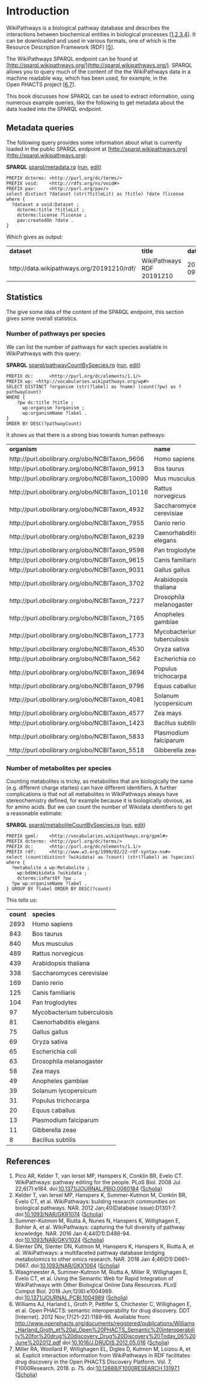<a name="sec:intro"></a>
# Introduction

WikiPathways is a biological pathway database and describes the interactions between
biochemical entities in biological processes [<a href="#citeref1">1</a>,<a href="#citeref2">2</a>,<a href="#citeref3">3</a>,<a href="#citeref4">4</a>].
It can be downloaded and used in various formats, one of which is the Resource
Description Framework (RDF) [<a href="#citeref5">5</a>].

The WikiPathways SPARQL <a name="tp1">endpoint</a> can be found at [http://sparql.wikipathways.org/](http://sparql.wikipathways.org/).
SPARQL allows you to query much of the content of the the WikiPathways data in
a machine readable way, which has been used, for example, in the Open&nbsp;PHACTS project
[<a href="#citeref6">6</a>,<a href="#citeref7">7</a>].

This book discusses how SPARQL can be used to extract information, using numerous example
queries, like the following to get metadata about the data loaded into the SPARQL endpoint.

## Metadata queries

The following query provides some information about what is currently loaded
in the public SPARQL endpoint at [http://sparql.wikipathways.org](http://sparql.wikipathways.org):

**SPARQL** [sparql/metadata.rq](sparql/metadata.code.html) ([run](http://sparql.wikipathways.org/sparql?query=PREFIX+dcterms%3A+%3Chttp%3A%2F%2Fpurl.org%2Fdc%2Fterms%2F%3E%0APREFIX+void%3A++++%3Chttp%3A%2F%2Frdfs.org%2Fns%2Fvoid%23%3E%0APREFIX+pav%3A+++++%3Chttp%3A%2F%2Fpurl.org%2Fpav%2F%3E%0A%0Aselect+distinct+%3Fdataset+%28str%28%3FtitleLit%29+as+%3Ftitle%29+%3Fdate+%3Flicense+where+%7B%0A++%3Fdataset+a+void%3ADataset+%3B%0A++++dcterms%3Atitle+%3FtitleLit+%3B%0A++++dcterms%3Alicense+%3Flicense+%3B%0A++++pav%3AcreatedOn+%3Fdate+.%0A%7D%0A), [edit](http://sparql.wikipathways.org/sparql?qtxt=PREFIX+dcterms%3A+%3Chttp%3A%2F%2Fpurl.org%2Fdc%2Fterms%2F%3E%0APREFIX+void%3A++++%3Chttp%3A%2F%2Frdfs.org%2Fns%2Fvoid%23%3E%0APREFIX+pav%3A+++++%3Chttp%3A%2F%2Fpurl.org%2Fpav%2F%3E%0A%0Aselect+distinct+%3Fdataset+%28str%28%3FtitleLit%29+as+%3Ftitle%29+%3Fdate+%3Flicense+where+%7B%0A++%3Fdataset+a+void%3ADataset+%3B%0A++++dcterms%3Atitle+%3FtitleLit+%3B%0A++++dcterms%3Alicense+%3Flicense+%3B%0A++++pav%3AcreatedOn+%3Fdate+.%0A%7D%0A))

```sparql
PREFIX dcterms: <http://purl.org/dc/terms/>
PREFIX void:    <http://rdfs.org/ns/void#>
PREFIX pav:     <http://purl.org/pav/>
select distinct ?dataset (str(?titleLit) as ?title) ?date ?license where {
  ?dataset a void:Dataset ;
    dcterms:title ?titleLit ;
    dcterms:license ?license ;
    pav:createdOn ?date .
}
```

Which gives as output:

<table>
  <tr>
    <td><b>dataset</b></td>
    <td><b>title</b></td>
    <td><b>date</b></td>
    <td><b>license</b></td>
  </tr>
  <tr>
    <td>http://data.wikipathways.org/20191210/rdf/</td>
    <td>WikiPathways RDF 20191210</td>
    <td>2019-12-09T23:28:23.591Z</td>
    <td>http://creativecommons.org/publicdomain/zero/1.0/</td>
  </tr>
</table>

## Statistics

The give some idea of the content of the SPARQL endpoint, this section gives some overall
statistics.

### Number of pathways per species

We can list the number of pathways for each species available in WikiPathways
with this query:

**SPARQL** [sparql/pathwayCountBySpecies.rq](sparql/pathwayCountBySpecies.code.html) ([run](http://sparql.wikipathways.org/sparql?query=PREFIX+dc%3A++++++%3Chttp%3A%2F%2Fpurl.org%2Fdc%2Felements%2F1.1%2F%3E+%0APREFIX+wp%3A+%3Chttp%3A%2F%2Fvocabularies.wikipathways.org%2Fwp%23%3E%0A%0ASELECT+DISTINCT+%3Forganism+%28str%28%3Flabel%29+as+%3Fname%29+%28count%28%3Fpw%29+as+%3FpathwayCount%29%0AWHERE+%7B%0A++++%3Fpw+dc%3Atitle+%3Ftitle+%3B%0A++++++wp%3Aorganism+%3Forganism+%3B%0A++++++wp%3AorganismName+%3Flabel+.%0A%7D%0AORDER+BY+DESC%28%3FpathwayCount%29%0A), [edit](http://sparql.wikipathways.org/sparql?qtxt=PREFIX+dc%3A++++++%3Chttp%3A%2F%2Fpurl.org%2Fdc%2Felements%2F1.1%2F%3E+%0APREFIX+wp%3A+%3Chttp%3A%2F%2Fvocabularies.wikipathways.org%2Fwp%23%3E%0A%0ASELECT+DISTINCT+%3Forganism+%28str%28%3Flabel%29+as+%3Fname%29+%28count%28%3Fpw%29+as+%3FpathwayCount%29%0AWHERE+%7B%0A++++%3Fpw+dc%3Atitle+%3Ftitle+%3B%0A++++++wp%3Aorganism+%3Forganism+%3B%0A++++++wp%3AorganismName+%3Flabel+.%0A%7D%0AORDER+BY+DESC%28%3FpathwayCount%29%0A))

```sparql
PREFIX dc:      <http://purl.org/dc/elements/1.1/> 
PREFIX wp: <http://vocabularies.wikipathways.org/wp#>
SELECT DISTINCT ?organism (str(?label) as ?name) (count(?pw) as ?pathwayCount)
WHERE {
    ?pw dc:title ?title ;
      wp:organism ?organism ;
      wp:organismName ?label .
}
ORDER BY DESC(?pathwayCount)
```

It shows us that there is a strong bias towards human pathways:

<table>
  <tr>
    <td><b>organism</b></td>
    <td><b>name</b></td>
    <td><b>pathwayCount</b></td>
  </tr>
  <tr>
    <td>http://purl.obolibrary.org/obo/NCBITaxon_9606</td>
    <td>Homo sapiens</td>
    <td>1044</td>
  </tr>
  <tr>
    <td>http://purl.obolibrary.org/obo/NCBITaxon_9913</td>
    <td>Bos taurus</td>
    <td>274</td>
  </tr>
  <tr>
    <td>http://purl.obolibrary.org/obo/NCBITaxon_10090</td>
    <td>Mus musculus</td>
    <td>194</td>
  </tr>
  <tr>
    <td>http://purl.obolibrary.org/obo/NCBITaxon_10116</td>
    <td>Rattus norvegicus</td>
    <td>155</td>
  </tr>
  <tr>
    <td>http://purl.obolibrary.org/obo/NCBITaxon_4932</td>
    <td>Saccharomyces cerevisiae</td>
    <td>115</td>
  </tr>
  <tr>
    <td>http://purl.obolibrary.org/obo/NCBITaxon_7955</td>
    <td>Danio rerio</td>
    <td>83</td>
  </tr>
  <tr>
    <td>http://purl.obolibrary.org/obo/NCBITaxon_6239</td>
    <td>Caenorhabditis elegans</td>
    <td>61</td>
  </tr>
  <tr>
    <td>http://purl.obolibrary.org/obo/NCBITaxon_9598</td>
    <td>Pan troglodytes</td>
    <td>46</td>
  </tr>
  <tr>
    <td>http://purl.obolibrary.org/obo/NCBITaxon_9615</td>
    <td>Canis familiaris</td>
    <td>44</td>
  </tr>
  <tr>
    <td>http://purl.obolibrary.org/obo/NCBITaxon_9031</td>
    <td>Gallus gallus</td>
    <td>40</td>
  </tr>
  <tr>
    <td>http://purl.obolibrary.org/obo/NCBITaxon_3702</td>
    <td>Arabidopsis thaliana</td>
    <td>31</td>
  </tr>
  <tr>
    <td>http://purl.obolibrary.org/obo/NCBITaxon_7227</td>
    <td>Drosophila melanogaster</td>
    <td>30</td>
  </tr>
  <tr>
    <td>http://purl.obolibrary.org/obo/NCBITaxon_7165</td>
    <td>Anopheles gambiae</td>
    <td>14</td>
  </tr>
  <tr>
    <td>http://purl.obolibrary.org/obo/NCBITaxon_1773</td>
    <td>Mycobacterium tuberculosis</td>
    <td>12</td>
  </tr>
  <tr>
    <td>http://purl.obolibrary.org/obo/NCBITaxon_4530</td>
    <td>Oryza sativa</td>
    <td>11</td>
  </tr>
  <tr>
    <td>http://purl.obolibrary.org/obo/NCBITaxon_562</td>
    <td>Escherichia coli</td>
    <td>9</td>
  </tr>
  <tr>
    <td>http://purl.obolibrary.org/obo/NCBITaxon_3694</td>
    <td>Populus trichocarpa</td>
    <td>5</td>
  </tr>
  <tr>
    <td>http://purl.obolibrary.org/obo/NCBITaxon_9796</td>
    <td>Equus caballus</td>
    <td>5</td>
  </tr>
  <tr>
    <td>http://purl.obolibrary.org/obo/NCBITaxon_4081</td>
    <td>Solanum lycopersicum</td>
    <td>4</td>
  </tr>
  <tr>
    <td>http://purl.obolibrary.org/obo/NCBITaxon_4577</td>
    <td>Zea mays</td>
    <td>4</td>
  </tr>
  <tr>
    <td>http://purl.obolibrary.org/obo/NCBITaxon_1423</td>
    <td>Bacillus subtilis</td>
    <td>2</td>
  </tr>
  <tr>
    <td>http://purl.obolibrary.org/obo/NCBITaxon_5833</td>
    <td>Plasmodium falciparum</td>
    <td>1</td>
  </tr>
  <tr>
    <td>http://purl.obolibrary.org/obo/NCBITaxon_5518</td>
    <td>Gibberella zeae</td>
    <td>1</td>
  </tr>
</table>


### Number of metabolites per species

Counting metabolites is tricky, as metabolites that are biologically the same (e.g. different
charge startes) can have different identifiers. A further complications is that not all metabolites
in WikiPathways always have stereochemistry defined, for example because it is biologically
obvious, as for amino acids. But we can count the number of Wikidata identifiers
to get a reasonable estimate:

**SPARQL** [sparql/metaboliteCountBySpecies.rq](sparql/metaboliteCountBySpecies.code.html) ([run](http://sparql.wikipathways.org/sparql?query=PREFIX+gpml%3A++++%3Chttp%3A%2F%2Fvocabularies.wikipathways.org%2Fgpml%23%3E%0APREFIX+dcterms%3A+%3Chttp%3A%2F%2Fpurl.org%2Fdc%2Fterms%2F%3E%0APREFIX+dc%3A++++++%3Chttp%3A%2F%2Fpurl.org%2Fdc%2Felements%2F1.1%2F%3E%0APREFIX+rdf%3A+++++%3Chttp%3A%2F%2Fwww.w3.org%2F1999%2F02%2F22-rdf-syntax-ns%23%3E+%0A%0Aselect+%28count%28distinct+%3Fwikidata%29+as+%3Fcount%29+%28str%28%3Flabel%29+as+%3Fspecies%29+where+%7B%0A++%3Fmetabolite+a+wp%3AMetabolite+%3B%0A++++wp%3AbdbWikidata+%3Fwikidata+%3B%0A++++dcterms%3AisPartOf+%3Fpw+.%0A++%3Fpw+wp%3AorganismName+%3Flabel+.%0A%7D+GROUP+BY+%3Flabel+ORDER+BY+DESC%28%3Fcount%29%0A), [edit](http://sparql.wikipathways.org/sparql?qtxt=PREFIX+gpml%3A++++%3Chttp%3A%2F%2Fvocabularies.wikipathways.org%2Fgpml%23%3E%0APREFIX+dcterms%3A+%3Chttp%3A%2F%2Fpurl.org%2Fdc%2Fterms%2F%3E%0APREFIX+dc%3A++++++%3Chttp%3A%2F%2Fpurl.org%2Fdc%2Felements%2F1.1%2F%3E%0APREFIX+rdf%3A+++++%3Chttp%3A%2F%2Fwww.w3.org%2F1999%2F02%2F22-rdf-syntax-ns%23%3E+%0A%0Aselect+%28count%28distinct+%3Fwikidata%29+as+%3Fcount%29+%28str%28%3Flabel%29+as+%3Fspecies%29+where+%7B%0A++%3Fmetabolite+a+wp%3AMetabolite+%3B%0A++++wp%3AbdbWikidata+%3Fwikidata+%3B%0A++++dcterms%3AisPartOf+%3Fpw+.%0A++%3Fpw+wp%3AorganismName+%3Flabel+.%0A%7D+GROUP+BY+%3Flabel+ORDER+BY+DESC%28%3Fcount%29%0A))

```sparql
PREFIX gpml:    <http://vocabularies.wikipathways.org/gpml#>
PREFIX dcterms: <http://purl.org/dc/terms/>
PREFIX dc:      <http://purl.org/dc/elements/1.1/>
PREFIX rdf:     <http://www.w3.org/1999/02/22-rdf-syntax-ns#> 
select (count(distinct ?wikidata) as ?count) (str(?label) as ?species) where {
  ?metabolite a wp:Metabolite ;
    wp:bdbWikidata ?wikidata ;
    dcterms:isPartOf ?pw .
  ?pw wp:organismName ?label .
} GROUP BY ?label ORDER BY DESC(?count)
```

This tells us:

<table>
  <tr>
    <td><b>count</b></td>
    <td><b>species</b></td>
  </tr>
  <tr>
    <td>2893</td>
    <td>Homo sapiens</td>
  </tr>
  <tr>
    <td>843</td>
    <td>Bos taurus</td>
  </tr>
  <tr>
    <td>840</td>
    <td>Mus musculus</td>
  </tr>
  <tr>
    <td>489</td>
    <td>Rattus norvegicus</td>
  </tr>
  <tr>
    <td>439</td>
    <td>Arabidopsis thaliana</td>
  </tr>
  <tr>
    <td>338</td>
    <td>Saccharomyces cerevisiae</td>
  </tr>
  <tr>
    <td>169</td>
    <td>Danio rerio</td>
  </tr>
  <tr>
    <td>125</td>
    <td>Canis familiaris</td>
  </tr>
  <tr>
    <td>104</td>
    <td>Pan troglodytes</td>
  </tr>
  <tr>
    <td>97</td>
    <td>Mycobacterium tuberculosis</td>
  </tr>
  <tr>
    <td>81</td>
    <td>Caenorhabditis elegans</td>
  </tr>
  <tr>
    <td>75</td>
    <td>Gallus gallus</td>
  </tr>
  <tr>
    <td>69</td>
    <td>Oryza sativa</td>
  </tr>
  <tr>
    <td>65</td>
    <td>Escherichia coli</td>
  </tr>
  <tr>
    <td>63</td>
    <td>Drosophila melanogaster</td>
  </tr>
  <tr>
    <td>58</td>
    <td>Zea mays</td>
  </tr>
  <tr>
    <td>49</td>
    <td>Anopheles gambiae</td>
  </tr>
  <tr>
    <td>39</td>
    <td>Solanum lycopersicum</td>
  </tr>
  <tr>
    <td>31</td>
    <td>Populus trichocarpa</td>
  </tr>
  <tr>
    <td>20</td>
    <td>Equus caballus</td>
  </tr>
  <tr>
    <td>13</td>
    <td>Plasmodium falciparum</td>
  </tr>
  <tr>
    <td>11</td>
    <td>Gibberella zeae</td>
  </tr>
  <tr>
    <td>8</td>
    <td>Bacillus subtilis</td>
  </tr>
</table>


## References

1. <a name="citeref1"></a>Pico AR, Kelder T, van Iersel MP, Hanspers K, Conklin BR, Evelo CT. WikiPathways: pathway editing for the people. PLoS Biol. 2008 Jul 22;6(7):e184.  doi:[10.1371/JOURNAL.PBIO.0060184](https://doi.org/10.1371/JOURNAL.PBIO.0060184) ([Scholia](https://tools.wmflabs.org/scholia/doi/10.1371/JOURNAL.PBIO.0060184))
2. <a name="citeref2"></a>Kelder T, van Iersel MP, Hanspers K, Summer-Kutmon M, Conklin BR, Evelo CT, et al. WikiPathways: building research communities on biological pathways. NAR. 2012 Jan;40(Database issue):D1301-7.  doi:[10.1093/NAR/GKR1074](https://doi.org/10.1093/NAR/GKR1074) ([Scholia](https://tools.wmflabs.org/scholia/doi/10.1093/NAR/GKR1074))
3. <a name="citeref3"></a>Summer-Kutmon M, Riutta A, Nunes N, Hanspers K, Willighagen E, Bohler A, et al. WikiPathways: capturing the full diversity of pathway knowledge. NAR. 2016 Jan 4;44(D1):D488-94.  doi:[10.1093/NAR/GKV1024](https://doi.org/10.1093/NAR/GKV1024) ([Scholia](https://tools.wmflabs.org/scholia/doi/10.1093/NAR/GKV1024))
4. <a name="citeref4"></a>Slenter DN, Slenter DN, Kutmon M, Hanspers K, Hanspers K, Riutta A, et al. WikiPathways: a multifaceted pathway database bridging metabolomics to other omics research. NAR. 2018 Jan 4;46(D1):D661–D667.  doi:[10.1093/NAR/GKX1064](https://doi.org/10.1093/NAR/GKX1064) ([Scholia](https://tools.wmflabs.org/scholia/doi/10.1093/NAR/GKX1064))
5. <a name="citeref5"></a>Waagmeester A, Summer-Kutmon M, Riutta A, Miller R, Willighagen E, Evelo CT, et al. Using the Semantic Web for Rapid Integration of WikiPathways with Other Biological Online Data Resources. PLoS Comput Biol. 2016 Jun;12(6):e1004989.  doi:[10.1371/JOURNAL.PCBI.1004989](https://doi.org/10.1371/JOURNAL.PCBI.1004989) ([Scholia](https://tools.wmflabs.org/scholia/doi/10.1371/JOURNAL.PCBI.1004989))
6. <a name="citeref6"></a>Williams AJ, Harland L, Groth P, Pettifer S, Chichester C, Willighagen E, et al. Open PHACTS: semantic interoperability for drug discovery. DDT [Internet]. 2012 Nov;17(21–22):1188–98. Available from: http://www.openphacts.org/documents/registered/publications/Williams_Harland_Groth_et%20al_Open%20PHACTS_Semantic%20interoperability%20for%20drug%20discovery_Drug%20Discovery%20Today_06%20June%202012.pdf doi:[10.1016/J.DRUDIS.2012.05.016](https://doi.org/10.1016/J.DRUDIS.2012.05.016) ([Scholia](https://tools.wmflabs.org/scholia/doi/10.1016/J.DRUDIS.2012.05.016))
7. <a name="citeref7"></a>Miller RA, Woollard P, Willighagen EL, Digles D, Kutmon M, Loizou A, et al. Explicit interaction information from WikiPathways in RDF facilitates drug discovery in the Open PHACTS Discovery Platform. Vol. 7, F1000Research. 2018. p. 75.  doi:[10.12688/F1000RESEARCH.13197.1](https://doi.org/10.12688/F1000RESEARCH.13197.1) ([Scholia](https://tools.wmflabs.org/scholia/doi/10.12688/F1000RESEARCH.13197.1))


